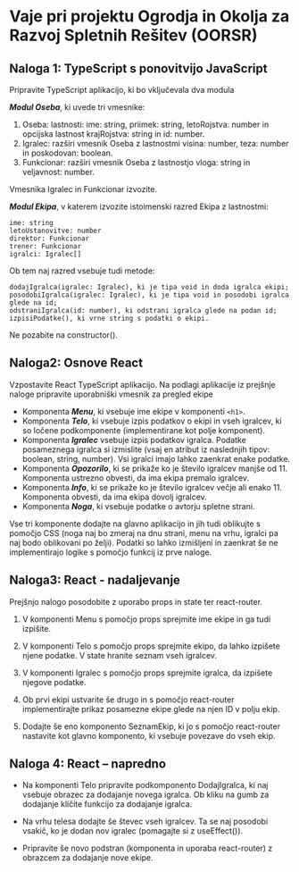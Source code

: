 # Vaje pri projektu Ogrodja in Okolja za Razvoj Spletnih Rešitev (OORSR)


## Naloga 1: TypeScript s ponovitvijo JavaScript

Pripravite TypeScript aplikacijo, ki bo vključevala dva modula

***Modul Oseba***, ki uvede tri vmesnike:

1. Oseba: lastnosti: ime: string, priimek: string, letoRojstva: number in opcijska lastnost krajRojstva: string in id: number. 
2. Igralec: razširi vmesnik Oseba z lastnostmi visina: number, teza: number in poskodovan: boolean. 
3. Funkcionar: razširi vmesnik Oseba z lastnostjo vloga: string in veljavnost: number. 

Vmesnika Igralec in Funkcionar izvozite. 

***Modul Ekipa***, v katerem izvozite istoimenski razred Ekipa z lastnostmi: 

    ime: string 
    letoUstanovitve: number 
    direktor: Funkcionar 
    trener: Funkcionar 
    igralci: Igralec[] 

Ob tem naj razred vsebuje tudi metode:

    dodajIgralca(igralec: Igralec), ki je tipa void in doda igralca ekipi;
    posodobiIgralca(igralec: Igralec), ki je tipa void in posodobi igralca glede na id;
    odstraniIgralca(id: number), ki odstrani igralca glede na podan id;
    izpisiPodatke(), ki vrne string s podatki o ekipi. 

Ne pozabite na constructor(). 


## Naloga2: Osnove React

Vzpostavite React TypeScript aplikacijo. Na podlagi aplikacije iz prejšnje naloge pripravite uporabniški vmesnik za pregled ekipe

- Komponenta ***Menu***, ki vsebuje ime ekipe v komponenti `<h1>`. 
- Komponenta ***Telo***, ki vsebuje izpis podatkov o ekipi in vseh igralcev, ki so ločene podkomponente (implementirane kot polje komponent). 
- Komponenta ***Igralec*** vsebuje izpis podatkov igralca. Podatke posameznega igralca si izmislite (vsaj en atribut iz naslednjih tipov: boolean, string, number). Vsi igralci imajo lahko zaenkrat enake podatke. 
- Komponenta ***Opozorilo***, ki se prikaže ko je število igralcev manjše od 11. Komponenta ustrezno obvesti, da ima ekipa premalo igralcev.
- Komponenta ***Info***, ki se prikaže ko je število igralcev večje ali enako 11. Komponenta obvesti, da ima ekipa dovolj igralcev.
- Komponenta ***Noga***, ki vsebuje podatke o avtorju spletne strani. 


Vse tri komponente dodajte na glavno aplikacijo in jih tudi oblikujte s pomočjo CSS (noga naj bo zmeraj na dnu strani, menu na vrhu, igralci pa naj bodo oblikovani po želji). Podatki so lahko izmišljeni in zaenkrat še ne implementirajo logike s pomočjo funkcij iz prve naloge. 

## Naloga3: React - nadaljevanje

Prejšnjo nalogo posodobite z uporabo props in state ter react-router. 

1. V komponenti Menu s pomočjo props sprejmite ime ekipe in ga tudi izpišite. 

2. V komponenti Telo s pomočjo props sprejmite ekipo, da lahko izpišete njene podatke. V state hranite seznam vseh igralcev. 

3. V komponenti Igralec s pomočjo props sprejmite igralca, da izpišete njegove podatke. 

4. Ob prvi ekipi ustvarite še drugo in s pomočjo react-router implementirajte prikaz posamezne ekipe glede na njen ID v polju ekip. 

5. Dodajte še eno komponento SeznamEkip, ki jo s pomočjo react-router nastavite kot glavno komponento, ki vsebuje povezave do vseh ekip. 

## Naloga 4: React – napredno

- Na komponenti Telo pripravite podkomponento DodajIgralca, ki naj vsebuje obrazec za dodajanje novega igralca. Ob kliku na gumb za dodajanje kličite funkcijo za dodajanje igralca. 

- Na vrhu telesa dodajte še števec vseh igralcev. Ta se naj posodobi vsakič, ko je dodan nov igralec (pomagajte si z useEffect()).  

- Pripravite še novo podstran (komponenta in uporaba react-router) z obrazcem za dodajanje nove ekipe. 
